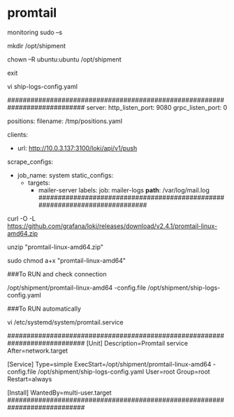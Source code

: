 # promtail
monitoring
sudo –s 

mkdir /opt/shipment 

chown –R ubuntu:ubuntu /opt/shipment 

exit 

vi ship-logs-config.yaml 

############################################################################ 
server:
  http_listen_port: 9080
  grpc_listen_port: 0

positions:
  filename: /tmp/positions.yaml

clients:
  - url: http://10.0.3.137:3100/loki/api/v1/push

scrape_configs:
- job_name: system
  static_configs:
  - targets:
      - mailer-server
    labels:
      job: mailer-logs
      __path__: /var/log/mail.log
############################################################################ 

 

curl -O -L https://github.com/grafana/loki/releases/download/v2.4.1/promtail-linux-amd64.zip 

 

unzip "promtail-linux-amd64.zip" 

sudo chmod a+x "promtail-linux-amd64" 

###To RUN and check connection 

/opt/shipment/promtail-linux-amd64 -config.file /opt/shipment/ship-logs-config.yaml  

###To RUN automatically  

vi /etc/systemd/system/promtail.service 

############################################################################ 
[Unit] 
Description=Promtail service 
After=network.target 

  

[Service] 
Type=simple 
ExecStart=/opt/shipment/promtail-linux-amd64 -config.file /opt/shipment/ship-logs-config.yaml 
User=root 
Group=root 
Restart=always 

[Install] 
WantedBy=multi-user.target 
############################################################################ 
